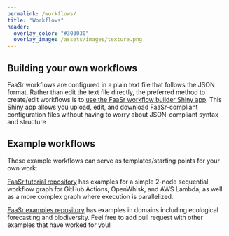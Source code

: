 ```yaml
---
permalink: /workflows/
title: "Workflows"
header:
  overlay_color: "#303030"
  overlay_image: /assets/images/texture.png
---
```


## Building your own workflows

FaaSr workflows are configured in a plain text file that follows the JSON format. Rather than edit the text file directly, the preferred method to create/edit workflows is to [use the FaaSr workflow builder Shiny app](https://faasr.shinyapps.io/faasr-json-builder/). This Shiny app allows you upload, edit, and download FaaSr-compliant configuration files without having to worry about JSON-compliant syntax and structure

## Example workflows

These example workflows can serve as templates/starting points for your own work:

[FaaSr tutorial repository](https://github.com/FaaSr/FaaSr-tutorial) has examples for a simple 2-node sequential workflow graph for GitHub Actions, OpenWhisk, and AWS Lambda, as well as a more complex graph where execution is parallelized.

[FaaSr examples repository](https://github.com/FaaSr/FaaSr-examples) has examples in domains including ecological forecasting and biodiversity. Feel free to add pull request with other examples that have worked for you!


